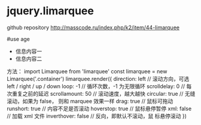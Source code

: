 # jquery.limarquee
github repository http://masscode.ru/index.php/k2/item/44-limarquee

#use age
 <div class="container">
   <ul>
     <li>信息内容一</li>
     <li>信息内容二</li>
   </ul>
 </div>

 方法：
 import Limarquee from 'limarquee'
const limarquee = new Limarquee('.container')
limarquee.render({
  direction: left	// 滚动方向，可选 left / right / up / down
  loop:	-1	      // 循环次数，-1 为无限循环
  scrolldelay:	0	// 每次重复之前的延迟
  scrollamount:	50	// 滚动速度，越大越快
  circular:	true	// 无缝滚动，如果为 false， 则和 marquee 效果一样
  drag: true	    // 鼠标可拖动
  runshort:	true	// 内容不足是否滚动
  hoverstop: true	// 鼠标悬停暂停
  xml: false	    // 加载 xml 文件
  inverthover: false	// 反向，即默认不滚动，鼠 标悬停滚动
})
